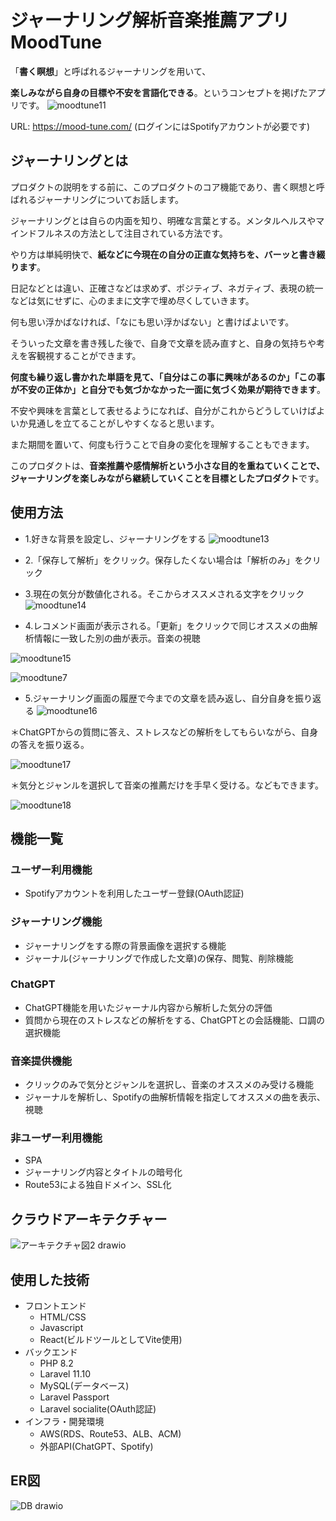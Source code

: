 # ジャーナリング解析音楽推薦アプリ MoodTune
「**書く瞑想**」と呼ばれるジャーナリングを用いて、

**楽しみながら自身の目標や不安を言語化できる**。というコンセプトを掲げたアプリです。
![moodtune11](https://github.com/MatsudaSaku/MoodTune/assets/149235059/9c2b7db0-5906-44ff-9ae7-a96c2c2a8275)

URL: https://mood-tune.com/
 (ログインにはSpotifyアカウントが必要です)
 
## ジャーナリングとは
プロダクトの説明をする前に、このプロダクトのコア機能であり、書く瞑想と呼ばれるジャーナリングについてお話します。

ジャーナリングとは自らの内面を知り、明確な言葉とする。メンタルヘルスやマインドフルネスの方法として注目されている方法です。

やり方は単純明快で、**紙などに今現在の自分の正直な気持ちを、バーッと書き綴ります**。

日記などとは違い、正確さなどは求めず、ポジティブ、ネガティブ、表現の統一などは気にせずに、心のままに文字で埋め尽くしていきます。

何も思い浮かばなければ、「なにも思い浮かばない」と書けばよいです。

そういった文章を書き残した後で、自身で文章を読み直すと、自身の気持ちや考えを客観視することができます。

**何度も繰り返し書かれた単語を見て、「自分はこの事に興味があるのか」「この事が不安の正体か」と自分でも気づかなかった一面に気づく効果が期待できます**。

不安や興味を言葉として表せるようになれば、自分がこれからどうしていけばよいか見通しを立てることがしやすくなると思います。

また期間を置いて、何度も行うことで自身の変化を理解することもできます。

このプロダクトは、**音楽推薦や感情解析という小さな目的を重ねていくことで、ジャーナリングを楽しみながら継続していくことを目標としたプロダクト**です。

## 使用方法

- 1.好きな背景を設定し、ジャーナリングをする
 ![moodtune13](https://github.com/MatsudaSaku/MoodTune/assets/149235059/66568f09-3590-4ae3-ad43-ab5245ed03de)

- 2.「保存して解析」をクリック。保存したくない場合は「解析のみ」をクリック
- 3.現在の気分が数値化される。そこからオススメされる文字をクリック
 ![moodtune14](https://github.com/MatsudaSaku/MoodTune/assets/149235059/f1843d90-e944-4164-9bc3-735d0bca718d)
  
- 4.レコメンド画面が表示される。「更新」をクリックで同じオススメの曲解析情報に一致した別の曲が表示。音楽の視聴

![moodtune15](https://github.com/MatsudaSaku/MoodTune/assets/149235059/6827f6a7-4e0a-4726-ad85-354d4c2da495)

![moodtune7](https://github.com/MatsudaSaku/MoodTune/assets/149235059/458788b9-4d96-4340-a6c7-0665ce44f232)

- 5.ジャーナリング画面の履歴で今までの文章を読み返し、自分自身を振り返る
![moodtune16](https://github.com/MatsudaSaku/MoodTune/assets/149235059/d515727b-7709-4fd8-bd2a-3b6c6a31d9ee)


＊ChatGPTからの質問に答え、ストレスなどの解析をしてもらいながら、自身の答えを振り返る。

![moodtune17](https://github.com/MatsudaSaku/MoodTune/assets/149235059/2b02f469-1645-4ef3-82db-a9289a855614)

＊気分とジャンルを選択して音楽の推薦だけを手早く受ける。などもできます。

![moodtune18](https://github.com/MatsudaSaku/MoodTune/assets/149235059/b1dc50d9-bff3-409a-9ee3-13b89724675a)
## 機能一覧
### ユーザー利用機能
- Spotifyアカウントを利用したユーザー登録(OAuth認証)

### ジャーナリング機能
- ジャーナリングをする際の背景画像を選択する機能
- ジャーナル(ジャーナリングで作成した文章)の保存、閲覧、削除機能

### ChatGPT
- ChatGPT機能を用いたジャーナル内容から解析した気分の評価
- 質問から現在のストレスなどの解析をする、ChatGPTとの会話機能、口調の選択機能

### 音楽提供機能
- クリックのみで気分とジャンルを選択し、音楽のオススメのみ受ける機能
- ジャーナルを解析し、Spotifyの曲解析情報を指定してオススメの曲を表示、視聴

### 非ユーザー利用機能
- SPA
- ジャーナリング内容とタイトルの暗号化
- Route53による独自ドメイン、SSL化

## クラウドアーキテクチャー
![アーキテクチャ図2 drawio](https://github.com/MatsudaSaku/MoodTune/assets/149235059/eaf106ca-b424-4e85-b4d1-56935d816582)

## 使用した技術
- フロントエンド
  - HTML/CSS
  - Javascript
  - React(ビルドツールとしてVite使用)
- バックエンド
  - PHP 8.2
  - Laravel 11.10
  - MySQL(データベース)
  - Laravel Passport
  - Laravel socialite(OAuth認証)
- インフラ・開発環境
  - AWS(RDS、Route53、ALB、ACM)
  - 外部API(ChatGPT、Spotify)
## ER図
![DB drawio](https://github.com/MatsudaSaku/MoodTune/assets/149235059/83fce149-9991-4468-8c54-a75b9382f81d)
